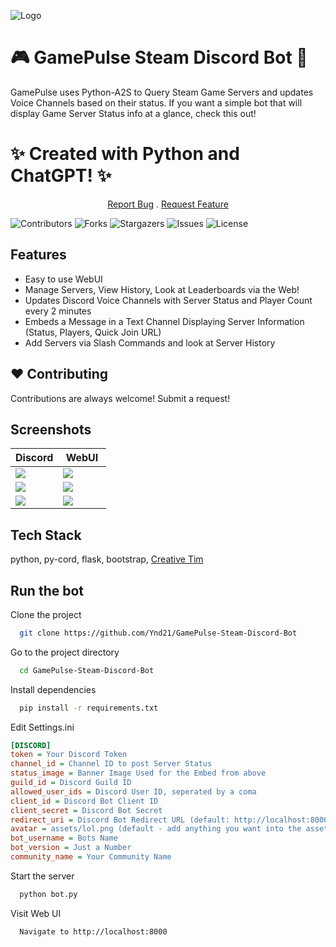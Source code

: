 
![Logo](https://i.imgur.com/JIdpA0Q.png)
 <p align="center">

# 🎮 GamePulse Steam Discord Bot 🌟

GamePulse uses Python-A2S to Query Steam Game Servers and updates Voice Channels based on their status. If you want a simple bot that will display Game Server Status info at a glance, check this out! 

# ✨ Created with Python and ChatGPT! ✨ 

</p>

 <p align="center">
    <a href="https://github.com/Ynd21/GamePulse-Steam-Discord-Bot/issues">Report Bug</a>
    .
    <a href="https://github.com/Ynd21/GamePulse-Steam-Discord-Bot/issues">Request Feature</a>
  </p>


![Contributors](https://img.shields.io/github/contributors/Ynd21/GamePulse-Steam-Discord-Bot?color=dark-green) ![Forks](https://img.shields.io/github/forks/Ynd21/GamePulse-Steam-Discord-Bot?style=social) ![Stargazers](https://img.shields.io/github/stars/Ynd21/GamePulse-Steam-Discord-Bot?style=social) ![Issues](https://img.shields.io/github/issues/Ynd21/GamePulse-Steam-Discord-Bot) ![License](https://img.shields.io/github/license/Ynd21/GamePulse-Steam-Discord-Bot) 


## Features

- Easy to use WebUI
- Manage Servers, View History, Look at Leaderboards via the Web!
- Updates Discord Voice Channels with Server Status and Player Count every 2 minutes
- Embeds a Message in a Text Channel Displaying Server Information (Status, Players, Quick Join URL)
- Add Servers via Slash Commands and look at Server History

## ❤️ Contributing

Contributions are always welcome! Submit a request! 

## Screenshots

<table width="100%">
  <thead>
    <tr>
      <th width="50%">Discord</th>
      <th width="50%">WebUI</th>
    </tr>
  </thead>
  <tbody>
    <tr>
      <td width="50%"><img src="https://i.imgur.com/tZw0LMy.png"/></td>
      <td width="50%"><img src="https://i.imgur.com/cZVYTsg.png"/></td>
    </tr>
<tr>
	<td width="50%"><img src="https://i.imgur.com/jwmT3C9.png"/></td>
      <td width="50%"><img src="https://i.imgur.com/sqCc7hi.png"/></td>
</tr>
    <tr>
      <td width="50%"><img src="https://i.imgur.com/Myd3h8Y.png"/></td>
      <td width="50%"><img src="https://i.imgur.com/UUQDolS.png"/></td>
    </tr>	  
  </tbody>
</table>

## Tech Stack

python, py-cord, flask, bootstrap, [Creative Tim](https://www.creative-tim.com/)


## Run the bot

Clone the project

```bash
  git clone https://github.com/Ynd21/GamePulse-Steam-Discord-Bot
```

Go to the project directory

```bash
  cd GamePulse-Steam-Discord-Bot
```

Install dependencies

```bash
  pip install -r requirements.txt
```

Edit Settings.ini

```ini
[DISCORD]
token = Your Discord Token
channel_id = Channel ID to post Server Status 
status_image = Banner Image Used for the Embed from above
guild_id = Discord Guild ID 
allowed_user_ids = Discord User ID, seperated by a coma 
client_id = Discord Bot Client ID
client_secret = Discord Bot Secret
redirect_uri = Discord Bot Redirect URL (default: http://localhost:8000/auth/callback)
avatar = assets/lol.png (default - add anything you want into the assets folder, ref it here for the avatar image)
bot_username = Bots Name
bot_version = Just a Number
community_name = Your Community Name
```

Start the server

```bash
  python bot.py
```

Visit Web UI

```bash
  Navigate to http://localhost:8000
```

